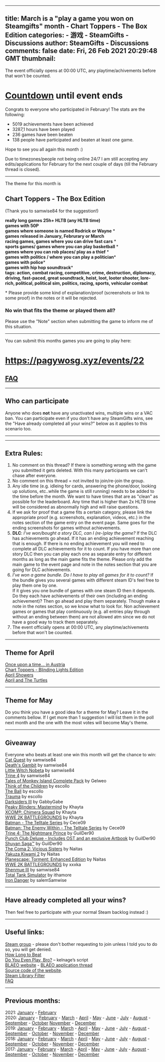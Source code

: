
---
title: March is a "play a game you won on Steamgifts" month - Chart Toppers - The Box Edition
categories: 
    - 游戏
    - SteamGifts - Discussions
author: SteamGifts - Discussions
comments: false
date: Fri, 26 Feb 2021 20:29:48 GMT
thumbnail: 
---

<div>   
<p>The event officially opens at 00:00 UTC, any playtime/achivements before that won't be counted.</p>
<h1><a href="https://countingdownto.com/?c=3477005" rel="nofollow noopener" target="_blank">Countdown</a> until event ends</h1>
<p>Congrats to everyone who participated in February! The stats are the following:</p>
<ul>
<li>5019  achievements have been achieved</li>
<li>3287,1  hours have been played</li>
<li>236 games have been beaten</li>
<li>138 people have participated and beaten at least one game.</li>
</ul>
<p>Hope to see you all again this month :)</p>
<p>Due to timezones/people not being online 24/7 I am still accepting any edits/applications for February for the next couple of days (till the February thread is closed).</p>
<hr>
<p>The theme for this month is</p>
<h2>Chart Toppers - The Box Edition</h2>
<p>(Thank you to samwise84 for the suggestion!)</p>
<p><strong>really long games 25h+ HLTB (any HLTB time)</strong><br>
<strong>games with 50P</strong><br>
<strong>games where someone is named Rodrick or Wayne</strong> *<br>
<strong>games released in January, Februrary or March</strong><br>
<strong>racing games, games where you can drive fast cars</strong> *<br>
<strong>sports games/ games where you can play basketball</strong> *<br>
<strong>games where you can rob places/ play as a thief</strong> *<br>
<strong>games with politics / where you can play a politician</strong>*<br>
<strong>games with police</strong>*<br>
<strong>games with hip hop soundtrack</strong>*<br>
<strong>tags: action, combat racing, competitive, crime, destruction, diplomacy, driving, fast-paced, great soundtrack, heist, loot, looter shooter, lore-rich, political, political sim, politics, racing, sports, vehicular combat</strong></p>
<p>* Please provide some kind of explanation/proof (screenshots or link to some proof) in the notes or it will be rejected.</p>
<h3>No win that fits the theme or played them all?</h3>
<p>Please use the "Note" section when submitting the game to inform me of this situation. </p>
<hr>
<p>You can submit this months games you are going to play here:</p>
<h1><strong><a href="https://pagywosg.xyz/events/22" rel="nofollow noopener" target="_blank">https://pagywosg.xyz/events/22</a></strong></h1>
<h2><a href="https://pagywosg.xyz/help/faq" rel="nofollow noopener" target="_blank">FAQ</a></h2>
<hr>
<h2>Who can participate</h2>
<p>Anyone who does <strong>not</strong> have any unactivated wins, multiple wins or a VAC ban. You can participate even if you don't have any SteamGifts wins, see the "Have already completed all your wins?" below as it applies to this scenario too.</p>
<hr>
<hr>
<h2>Extra Rules:</h2>
<ol>
<li>No comment on this thread? If there is something wrong with the game you submitted it gets deleted. With this many participants we can't chase after everyone.</li>
<li>No comment on this thread = not invited to join/re-join the group. </li>
<li>Any idle time (e.g. idleing for cards, answering the phone/door, looking up solutions, etc..while the game is still running) needs to be added to the time before the month. We want to have times that are as "clean" as possible for the leaderboard. Any time that is higher than 2x HLTB time will be considered as abnormally high and will raise questions. </li>
<li>If we ask for proof that a game fits a certain category, please link the appropriate proof (e.g. screenshots, explanation, videos, etc.) in the notes section of the game entry on the event page. Same goes for the ending screenshots for games without achievements. </li>
<li><strong>DLC</strong>: <em>I've won/bought a story DLC, can I (re-)play the game?</em> If the DLC has achievements go ahead. If it has an ending achievement reaching that is enough. If there is no ending achievement you will need to complete  all DLC achievements for it to count. If you have more than one story DLC then you can play each one as separate entry for different months as long as the main game fits the theme. Please only add the main game to the event page and note in the notes section that you are going for DLC achievements.</li>
<li><em>I've won a game bundle. Do I have to play all games for it to count?</em> If the bundle gives you several games with different steam ID's feel free to play them one by one.<br>
If it gives you one bundle of games with one steam ID then it depends. Do they each have achievements of their own (including an ending achievement)? Then go ahead and play them separately. Though make a note in the notes section, so we know what to look for.  Non achievement games or games that play continuously (e.g. all entries play through without an ending between them) are not allowed atm since we do not have a good way to track them separately.</li>
<li>The event officially opens at 00:00 UTC, any playtime/achivements before that won't be counted.</li>
</ol>
<hr>
<h2>Theme for April</h2>
<p><a href="https://www.steamgifts.com/discussion/8t7Gr/february-is-a-play-a-game-you-won-on-steamgifts-month-never-gonna-give-you-up#aUtK7fl">Once upon a time... in Austria</a><br>
<a href="https://www.steamgifts.com/discussion/8t7Gr/february-is-a-play-a-game-you-won-on-steamgifts-month-never-gonna-give-you-up#lXaJm0W">Chart Toppers - Blinding Lights Edition</a><br>
<a href="https://www.steamgifts.com/discussion/8t7Gr/february-is-a-play-a-game-you-won-on-steamgifts-month-never-gonna-give-you-up#5ICdwvK">April Showers</a><br>
<a href="https://www.steamgifts.com/discussion/8t7Gr/february-is-a-play-a-game-you-won-on-steamgifts-month-never-gonna-give-you-up#Zoiz19d">April and The Turtles</a></p>
<hr>
<h2>Theme for May</h2>
<p>Do you think you have a good idea for a theme for May? Leave it in the comments bellow. If I get more than 1 suggestion I will list them in the poll next month and the one with the most votes will become May's theme.</p>
<hr>
<h2>Giveaway</h2>
<p>Everyone who beats at least one win this month will get the chance to win:<br>
<a href="https://store.steampowered.com/app/593280/Cat_Quest/" rel="nofollow noopener" target="_blank">Cat Quest</a> by samwise84<br>
<a href="https://store.steampowered.com/app/356650/Deaths_Gambit/" rel="nofollow noopener" target="_blank">Death's Gambit</a> by samwise84<br>
<a href="https://store.steampowered.com/app/1049890/Little_Witch_Nobeta/" rel="nofollow noopener" target="_blank">Little Witch Nobeta</a> by samwise84<br>
<a href="https://store.steampowered.com/app/690640/Trine_4_The_Nightmare_Prince/" rel="nofollow noopener" target="_blank">Trine 4</a> by samwise84<br>
<a href="https://store.steampowered.com/app/31170/" rel="nofollow noopener" target="_blank">Tales of Monkey Island Complete Pack</a> by Gelweo<br>
<a href="https://store.steampowered.com/app/573600/" rel="nofollow noopener" target="_blank">Think of the Children</a> by escollo<br>
<a href="https://store.steampowered.com/app/35460/" rel="nofollow noopener" target="_blank">The Ball</a> by escollo<br>
<a href="https://store.steampowered.com/app/98100/" rel="nofollow noopener" target="_blank">Trauma</a> by escollo<br>
<a href="https://store.steampowered.com/app/606280/" rel="nofollow noopener" target="_blank">Darksiders III</a> by GabbyGabe<br>
<a href="https://store.steampowered.com/app/1013310/" rel="nofollow noopener" target="_blank">Peaky Blinders: Mastermind</a> by Khayta<br>
<a href="https://store.steampowered.com/app/882100/" rel="nofollow noopener" target="_blank">XCOM®: Chimera Squad</a> by Khayta<br>
<a href="https://store.steampowered.com/app/1142100/" rel="nofollow noopener" target="_blank">WWE 2K BATTLEGROUNDS</a> by Khayta<br>
<a href="https://store.steampowered.com/app/498240/" rel="nofollow noopener" target="_blank">Batman - The Telltale Series</a> by Cece09<br>
<a href="https://store.steampowered.com/app/675260/" rel="nofollow noopener" target="_blank">Batman: The Enemy Within - The Telltale Series</a> by Cece09<br>
<a href="https://store.steampowered.com/app/690640/" rel="nofollow noopener" target="_blank">Trine 4: The Nightmare Prince</a> by GuilDer90<br>
<a href="https://store.steampowered.com/sub/89762/" rel="nofollow noopener" target="_blank">Punch Club Deluxe - Includes OST and an exclusive Artbook</a> by GuilDer90<br>
<a href="https://store.steampowered.com/app/594680/" rel="nofollow noopener" target="_blank">Shuyan Saga™</a> by GuilDer90<br>
<a href="https://store.steampowered.com/app/1045720/" rel="nofollow noopener" target="_blank">The Coma 2: Vicious Sisters</a> by Naitas<br>
<a href="https://store.steampowered.com/app/927380/" rel="nofollow noopener" target="_blank">Yakuza Kiwami 2</a> by Naitas<br>
<a href="https://store.steampowered.com/app/466300/" rel="nofollow noopener" target="_blank">Planescape: Torment: Enhanced Edition</a> by Naitas<br>
<a href="https://store.steampowered.com/app/1142100/" rel="nofollow noopener" target="_blank">WWE 2K BATTLEGROUNDS</a> by xxxka<br>
<a href="https://store.steampowered.com/app/878670/" rel="nofollow noopener" target="_blank">Shenmue III</a> by samwise84<br>
<a href="https://store.steampowered.com/app/674500/" rel="nofollow noopener" target="_blank">Total Tank Simulator</a> by ithamore<br>
<a href="https://store.steampowered.com/app/899310/" rel="nofollow noopener" target="_blank">Iron Danger</a> by salemSamwise</p>
<hr>
<h2>Have already completed all your wins?</h2>
<p>Then feel free to participate with your normal Steam backlog instead :)</p>
<hr>
<h2>Useful links:</h2>
<p><a href="http://steamcommunity.com/groups/playSGwins" rel="nofollow noopener" target="_blank">Steam group</a> - please don't bother requesting to join unless I told you to do so, you will get denied.<br>
<a href="https://howlongtobeat.com/" rel="nofollow noopener" target="_blank">How Long to Beat</a><br>
<a href="https://www.steamgifts.com/discussion/NyDOv/">Do You Even Play, Bro?</a> – kelnage’s script<br>
<a href="https://www.backlog-assassins.net/" rel="nofollow noopener" target="_blank">BLAEO website</a> - <a href="https://www.steamgifts.com/discussion/9VTBD/">BLAEO application thread</a><br>
<a href="https://github.com/insideone/pagywosg" rel="nofollow noopener" target="_blank">Source code of the website</a>.<br>
<a href="https://www.lorenzostanco.com/lab/steam/" rel="nofollow noopener" target="_blank">Steam Library Filter</a><br>
<a href="https://pagywosg.xyz/help/faq" rel="nofollow noopener" target="_blank">FAQ</a></p>
<hr>
<h2>Previous months:</h2>
<p>2021: <a href="https://www.steamgifts.com/discussion/4Viv7/">January</a> - <a href="https://www.steamgifts.com/discussion/8t7Gr/">February</a><br>
2020: <a href="https://www.steamgifts.com/discussion/5rs7W/">January</a> - <a href="https://www.steamgifts.com/discussion/JVCZM/">February</a> - <a href="https://www.steamgifts.com/discussion/RdYRC/">March</a> - <a href="https://www.steamgifts.com/discussion/utGX9/">April</a> - <a href="https://www.steamgifts.com/discussion/fY6zj/">May</a> - <a href="https://www.steamgifts.com/discussion/FFZNY/">June</a> - <a href="https://www.steamgifts.com/discussion/IfS5t/">July</a> - <a href="https://www.steamgifts.com/discussion/MhWfR/">August</a> - <a href="https://www.steamgifts.com/discussion/NQTPW/">September</a> - <a href="https://www.steamgifts.com/discussion/TSJdr/">October</a> <a href="https://www.steamgifts.com/discussion/SxuCo/">November</a> - <a href="https://www.steamgifts.com/discussion/b3NGS/">December</a><br>
2019: <a href="https://www.steamgifts.com/discussion/3BvHt/">January</a> - <a href="https://www.steamgifts.com/discussion/Gvsp8/">February</a> - <a href="https://www.steamgifts.com/discussion/aAWch/">March</a> - <a href="https://www.steamgifts.com/discussion/EgU2T/">April</a> - <a href="https://www.steamgifts.com/discussion/BuklI/">May</a> - <a href="https://www.steamgifts.com/discussion/GGIZ7/">June</a> - <a href="https://www.steamgifts.com/discussion/MESdN/">July</a> - <a href="https://www.steamgifts.com/discussion/Eh2Uk/">August</a> - <a href="https://www.steamgifts.com/discussion/fvcKh/">September</a> - <a href="https://www.steamgifts.com/discussion/ycJ8w/">October</a> - <a href="https://www.steamgifts.com/discussion/QuLEf/">November</a> - <a href="https://www.steamgifts.com/discussion/uuzPk/">December</a><br>
2018: <a href="https://www.steamgifts.com/discussion/mBMUY/">January</a> - <a href="https://www.steamgifts.com/discussion/3Ntwk/">February</a> - <a href="https://www.steamgifts.com/discussion/a4S0T/">March</a> - <a href="https://www.steamgifts.com/discussion/s4Shw/">April</a> - <a href="https://www.steamgifts.com/discussion/RikdW/">May</a> - <a href="https://www.steamgifts.com/discussion/TjlSY/">June</a> - <a href="https://www.steamgifts.com/discussion/kamWy/">July</a> - <a href="https://www.steamgifts.com/discussion/i08hp/">August</a> - <a href="https://www.steamgifts.com/discussion/RZziC/">September</a> - <a href="https://www.steamgifts.com/discussion/O5d0Z/">October</a> - <a href="https://www.steamgifts.com/discussion/oJIZ1/">November</a> - <a href="https://www.steamgifts.com/discussion/cncVx/">December</a><br>
2017: <a href="https://www.steamgifts.com/discussion/76jZP/">January</a> - <a href="https://www.steamgifts.com/discussion/PZLDH/">February</a> - <a href="https://www.steamgifts.com/discussion/GVttn/">March</a> - <a href="https://www.steamgifts.com/discussion/SIGuH/">April</a> - <a href="https://www.steamgifts.com/discussion/NZVXK/">May</a> - <a href="https://www.steamgifts.com/discussion/gmJ05/">June</a> - <a href="https://www.steamgifts.com/discussion/zmkvn/">July</a> - <a href="https://www.steamgifts.com/discussion/unFRt/">August</a> - <a href="https://www.steamgifts.com/discussion/1vFXA/">September</a> - <a href="https://www.steamgifts.com/discussion/dYXAo/">October</a> - <a href="https://www.steamgifts.com/discussion/bQS5v/">November</a> - <a href="https://www.steamgifts.com/discussion/yhHaU/">December</a></p>  
</div>
            